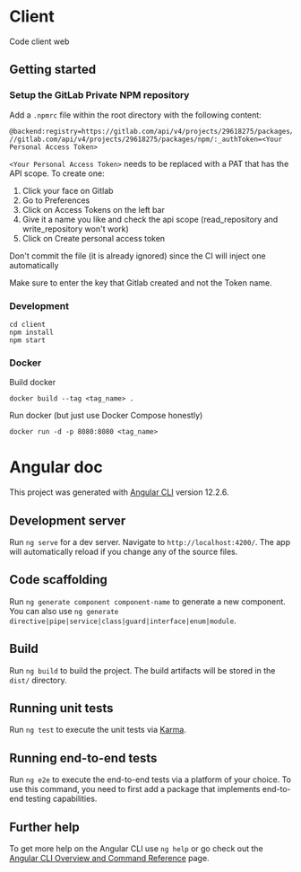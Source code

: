 # Client

Code client web

## Getting started

### Setup the GitLab Private NPM repository

Add a `.npmrc` file within the root directory with the following content:

```text
@backend:registry=https://gitlab.com/api/v4/projects/29618275/packages/npm/
//gitlab.com/api/v4/projects/29618275/packages/npm/:_authToken=<Your Personal Access Token>
```

`<Your Personal Access Token>` needs to be replaced with a PAT that has the API scope. To create one:

1. Click your face on Gitlab
2. Go to Preferences
3. Click on Access Tokens on the left bar
4. Give it a name you like and check the api scope (read_repository and write_repository won't work)
5. Click on Create personal access token

Don't commit the file (it is already ignored) since the CI will inject one automatically

Make sure to enter the key that Gitlab created and not the Token name.

### Development

```shell
cd client
npm install
npm start
```

### Docker

Build docker

```shell
docker build --tag <tag_name> .
```

Run docker (but just use Docker Compose honestly)

```shell
docker run -d -p 8080:8080 <tag_name>
```

# Angular doc

This project was generated with [Angular CLI](https://github.com/angular/angular-cli) version 12.2.6.

## Development server

Run `ng serve` for a dev server. Navigate to `http://localhost:4200/`. The app will automatically reload if you change any of the source files.

## Code scaffolding

Run `ng generate component component-name` to generate a new component. You can also use `ng generate directive|pipe|service|class|guard|interface|enum|module`.

## Build

Run `ng build` to build the project. The build artifacts will be stored in the `dist/` directory.

## Running unit tests

Run `ng test` to execute the unit tests via [Karma](https://karma-runner.github.io).

## Running end-to-end tests

Run `ng e2e` to execute the end-to-end tests via a platform of your choice. To use this command, you need to first add a package that implements end-to-end testing capabilities.

## Further help

To get more help on the Angular CLI use `ng help` or go check out the [Angular CLI Overview and Command Reference](https://angular.io/cli) page.
